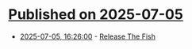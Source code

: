 # [Published on 2025-07-05](index.md)

* [2025-07-05, 16:26:00](https://soylentnews.org/article.pl?sid=25/07/03/1127224&from=rss) - [Release The Fish](https://soylentnews.org/article.pl?sid=25/07/03/1127224&from=rss)
